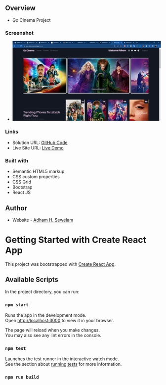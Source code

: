## Overview

- Go Cinema Project

### Screenshot

- [<img src="./src/images/React%20App%20-%20Google%20Chrome%2010_4_2022%204_11_46%20PM.png" width="500px"/>](./src/images/React%20App%20-%20Google%20Chrome%2010_4_2022%204_11_46%20PM.png)

### Links

- Solution URL: [GitHub Code](https://go-cinema.vercel.app)
- Live Site URL: [Live Demo](https://github.com/AdhamSewelam/go-cinema)

### Built with

- Semantic HTML5 markup
- CSS custom properties
- CSS Grid
- Bootstrap
- React JS

## Author

- Website - [Adham H. Sewelam](https://adhamsewelam.netlify.app)

# Getting Started with Create React App

This project was bootstrapped with [Create React App](https://github.com/facebook/create-react-app).

## Available Scripts

In the project directory, you can run:

### `npm start`

Runs the app in the development mode.\
Open [http://localhost:3000](http://localhost:3000) to view it in your browser.

The page will reload when you make changes.\
You may also see any lint errors in the console.

### `npm test`

Launches the test runner in the interactive watch mode.\
See the section about [running tests](https://facebook.github.io/create-react-app/docs/running-tests) for more information.

### `npm run build`
